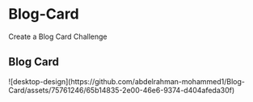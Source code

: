 # Blog-Card
Create a Blog Card Challenge 
<h2>Blog Card</h2> 
![desktop-design](https://github.com/abdelrahman-mohammed1/Blog-Card/assets/75761246/65b14835-2e00-46e6-9374-d404afeda30f)
